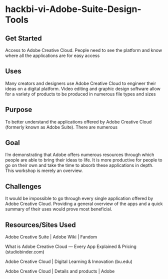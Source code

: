 # hackbi-vi-Adobe-Suite-Design-Tools

## Get Started
Access to Adobe Creative Cloud. People need to see the platform and know where all the applications are for easy access 

 

## Uses
Many creators and designers use Adobe Creative Cloud to engineer their ideas on a digital platform. Video editing and graphic design software allow for a variety of products to be produced in numerous file types and sizes 

 

## Purpose
To better understand the applications offered by Adobe Creative Cloud (formerly known as Adobe Suite). There are numerous  

 

## Goal
I’m demonstrating that Adobe offers numerous resources through which people are able to bring their ideas to life. It is more productive for people to go on their own and take the time to absorb these applications in depth. This workshop is merely an overview. 

 

## Challenges
It would be impossible to go through every single application offered by Adobe Creative Cloud. Providing a general overview of the apps and a quick summary of their uses would prove most beneficial.  


## Resources/Sites Used
Adobe Creative Suite | Adobe Wiki | Fandom 

What is Adobe Creative Cloud — Every App Explained & Pricing (studiobinder.com) 

Adobe Creative Cloud | Digital Learning & Innovation (bu.edu) 

Adobe Creative Cloud | Details and products | Adobe 
